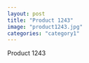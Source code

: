 ```yaml
---
layout: post
title: "Product 1243"
image: "product1243.jpg"
categories: "category1"
---
```

Product 1243
